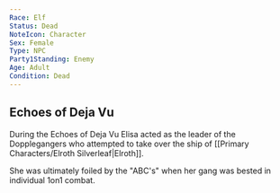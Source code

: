 ```yaml
---
Race: Elf
Status: Dead
NoteIcon: Character
Sex: Female
Type: NPC
Party1Standing: Enemy
Age: Adult
Condition: Dead
---
```

## Echoes of Deja Vu

During the Echoes of Deja Vu Elisa acted as the leader of the Dopplegangers who attempted to take over the ship of [[Primary Characters/Elroth Silverleaf|Elroth]]. 

She was ultimately foiled by the "ABC's" when her gang was bested in individual 1on1 combat.